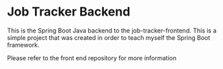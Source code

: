 # Job Tracker Backend

This is the Spring Boot Java backend to the job-tracker-frontend. This is a simple project that was created in order to
teach myself the Spring Boot framework.

Please refer to the front end repository for more information